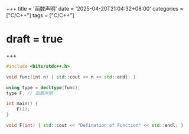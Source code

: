 +++
title = '函数声明'
date = '2025-04-20T21:04:32+08:00'
categories = ["C/C++"]
tags = ["C/C++"]
# draft = true
+++

```C++
#include <bits/stdc++.h>

void func(int n) { std::cout << n << std::endl; }

using type = decltype(func);
type F; // 函数声明

int main() {
    F(1);
}

void F(int) { std::cout << "Defination of Function" << std::endl; }
```

